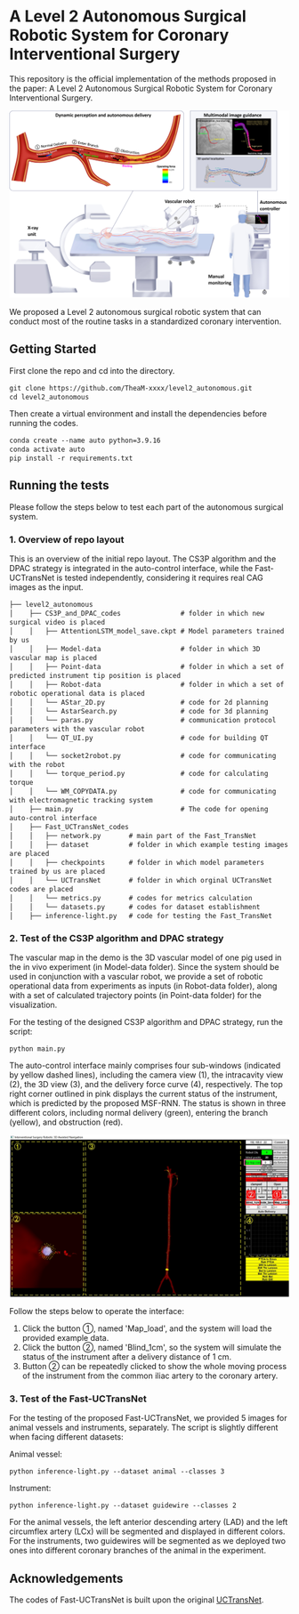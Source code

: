 # A Level 2 Autonomous Surgical Robotic System for Coronary Interventional Surgery

This repository is the official implementation of the methods proposed in the paper: A Level 2 Autonomous Surgical Robotic System for Coronary Interventional Surgery.

![image](https://github.com/TheaM-xxxx/level2_autonomous/blob/master/1.jpg)

We proposed a Level 2 autonomous surgical robotic system that can conduct most of the routine tasks in a standardized coronary intervention.

## Getting Started

First clone the repo and cd into the directory.
```shell
git clone https://github.com/TheaM-xxxx/level2_autonomous.git
cd level2_autonomous
```
Then create a virtual environment and install the dependencies before running the codes.
```shell
conda create --name auto python=3.9.16
conda activate auto 
pip install -r requirements.txt
```

## Running the tests
Please follow the steps below to test each part of the autonomous surgical system.

### 1. Overview of repo layout
This is an overview of the initial repo layout. The CS3P algorithm and the DPAC strategy is integrated in the auto-control interface, 
while the Fast-UCTransNet is tested independently, considering it requires real CAG images as the input.
```
├── level2_autonomous                      
│    ├── CS3P_and_DPAC_codes               # folder in which new surgical video is placed
│    │   ├── AttentionLSTM_model_save.ckpt # Model parameters trained by us
│    │   ├── Model-data                    # folder in which 3D vascular map is placed              
│    │   ├── Point-data                    # folder in which a set of predicted instrument tip position is placed
│    │   ├── Robot-data                    # folder in which a set of robotic operational data is placed     
│    │   └── AStar_2D.py                   # code for 2d planning
│    │   └── AstarSearch.py                # code for 3d planning
│    │   └── paras.py                      # communication protocol parameters with the vascular robot 
│    │   └── QT_UI.py                      # code for building QT interface
│    │   └── socket2robot.py               # code for communicating with the robot
│    │   └── torque_period.py              # code for calculating torque
│    │   └── WM_COPYDATA.py                # code for communicating with electromagnetic tracking system
│    ├── main.py                           # The code for opening auto-control interface
│    ├── Fast_UCTransNet_codes             
│    │   ├── network.py       # main part of the Fast_TransNet
│    │   ├── dataset          # folder in which example testing images are placed
│    │   ├── checkpoints      # folder in which model parameters trained by us are placed      
│    │   └── UCTransNet       # folder in which orginal UCTransNet codes are placed      
│    │   └── metrics.py       # codes for metrics calculation
│    │   └── datasets.py      # codes for dataset establishment
│    ├── inference-light.py   # code for testing the Fast_TransNet
```

### 2. Test of the CS3P algorithm and DPAC strategy
The vascular map in the demo is the 3D vascular model of one pig used in the in vivo experiment (in Model-data folder). Since the system should be used in conjunction with a vascular robot, we provide a set of robotic operational data from experiments as inputs (in Robot-data folder), along with a set of calculated trajectory points (in Point-data folder) for the visualization.

For the testing of the designed CS3P algorithm and DPAC strategy, run the script:
```Shell
python main.py 
```
The auto-control interface mainly comprises four sub-windows (indicated by yellow dashed lines), including the camera view (1), the intracavity view (2), the 3D view (3), and the delivery force curve (4), respectively. The top right corner outlined in pink displays the current status of the instrument, which is predicted by the proposed MSF-RNN. The status is shown in three different colors, including normal delivery (green), entering the branch (yellow), and obstruction (red).

![image](https://github.com/TheaM-xxxx/level2_autonomous/blob/develop/interface.jpg)

Follow the steps below to operate the interface:
1. Click the button ①, named 'Map_load', and the system will load the provided example data.
2. Click the button ②, named 'Blind_1cm', so the system will simulate the status of the instrument after a delivery distance of 1 cm.
3. Button ② can be repeatedly clicked to show the whole moving process of the instrument from the common iliac artery to the coronary artery.


### 3. Test of the Fast-UCTransNet

For the testing of the proposed Fast-UCTransNet, we provided 5 images for animal vessels and instruments, separately. The script is slightly different when facing different datasets:

Animal vessel:
```Shell
python inference-light.py --dataset animal --classes 3
```
Instrument:
```Shell
python inference-light.py --dataset guidewire --classes 2
```
For the animal vessels, the left anterior descending artery (LAD) and the left circumflex artery (LCx) will be segmented and displayed in different colors. For the instruments, two guidewires will be segmented as we deployed two ones into different coronary branches of the animal in the experiment.

## Acknowledgements
The codes of Fast-UCTransNet is built upon the original [UCTransNet](https://github.com/McGregorWwww/UCTransNet).

